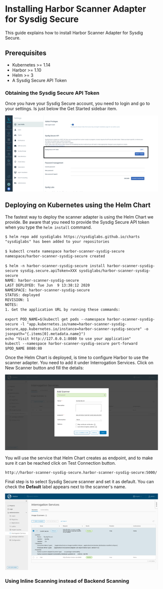 # Installing Harbor Scanner Adapter for Sysdig Secure

This guide explains how to install Harbor Scanner Adapter for Sysdig Secure.

## Prerequisites

* Kubernetes >= 1.14
* Harbor >= 1.10
* Helm >= 3
* A Sysdig Secure API Token

### Obtaining the Sysdig Secure API Token

Once you have your Sysdig Secure account, you need to login and go to your
settings. Is just below the Get Started sidebar item.

![Getting Secure API Token](docs/images/getting_secure_api_token.png)

## Deploying on Kubernetes using the Helm Chart

The fastest way to deploy the scanner adapter is using the Helm Chart we
provide. Be aware that you need to provide the Sysdig Secure API token when
you type the `helm install` command.

```
$ helm repo add sysdiglabs https://sysdiglabs.github.io/charts
"sysdiglabs" has been added to your repositories

$ kubectl create namespace harbor-scanner-sysdig-secure
namespace/harbor-scanner-sysdig-secure created

$ helm -n harbor-scanner-sysdig-secure install harbor-scanner-sysdig-secure sysdig.secure.apiToken=XXX sysdiglabs/harbor-scanner-sysdig-secure
NAME: harbor-scanner-sysdig-secure
LAST DEPLOYED: Tue Jun  9 13:38:12 2020
NAMESPACE: harbor-scanner-sysdig-secure
STATUS: deployed
REVISION: 1
NOTES:
1. Get the application URL by running these commands:

export POD_NAME=$(kubectl get pods --namespace harbor-scanner-sysdig-secure -l "app.kubernetes.io/name=harbor-scanner-sysdig-secure,app.kubernetes.io/instance=harbor-scanner-sysdig-secure" -o jsonpath="{.items[0].metadata.name}")
echo "Visit http://127.0.0.1:8080 to use your application"
kubectl --namespace harbor-scanner-sysdig-secure port-forward $POD_NAME 8080:80
```

Once the Helm Chart is deployed, is time to configure Harbor to use the scanner
adapter. You need to add it under Interrogation Services. Click on New Scanner
button and fill the details:

![Adding Sysdig Secure to Harbor Interrogation Services](docs/images/add_secure_to_harbor.png)

You will use the service that Helm Chart creates as endpoint, and to make sure
it can be reached click on Test Connection button.

```
http://harbor-scanner-sysdig-secure.harbor-scanner-sysdig-secure:5000/
```

Final step is to select Sysdig Secure scanner and set it as default. You can
check the **Default** label appears next to the scanner's name.

![Set Secure as default scanner](docs/images/secure_as_default_harbor_ui.png)

### Using Inline Scanning instead of Backend Scanning
